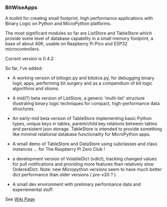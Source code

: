 ### BitWiseApps

A toolkit for creating small footprint, high performance applications with Binary Logic on Python and MicroPython platforms.

The most significant modules so far are ListStore and TableStore which provide some level of database capability in a small memory footprint, a base of about 40K, usable on Raspberry Pi Pico and ESP32 microcontrollers.      

Current version is 0.4.2.

So far, I've added:

* A working version of bitlogic.py and bitslice.py, for debugging binary logic apps, performing bit surgery and as a compendium of bit logic algorithms and idioms.

* A mid(?) beta version of ListStore, a generic 'multi-list' structure illustrating binary logic techniques for compact, high-performance data structures.

* An early-mid beta version of TableStore implementing basic Python types, unique keys in tables, parent/child key relations between tables and persistent json storage.  TableStore is intended to provide something like minimal relational database functionality for MicroPython apps.

* A small demo of TableStore and DataStore using subclasses and class instances ... for The Raspberry Pi Zero Club !    

* a development version of VolatileDict (vdict), tracking changed values for pull notifications and providing more features than relatively slow OrderedDict.  Note: new Micropython versions seem to have much better dict performance than older versions ( pre-v20 ? ). 

* A small dev environment with prelimary performance data and experiemental stuff.  

See [Wiki Page](https://github.com/billbreit/BitWiseApps/wiki)
